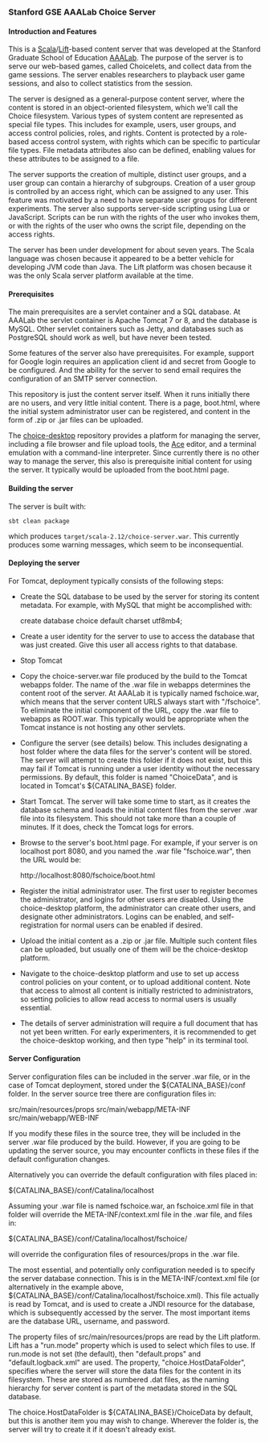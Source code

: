 ### Stanford GSE AAALab Choice Server

#### Introduction and Features

This is a
[Scala](https://www.scala-lang.org/)/[Lift](https://liftweb.net/)-based
content server that was developed at the Stanford
Graduate School of Education [AAALab](https://aaalab.stanford.edu/). The purpose
of the server is to serve our web-based games, called Choicelets, and collect
data from the game sessions. The server enables researchers to playback user
game sessions, and also to collect statistics from the session.

The server is designed as a general-purpose content server, where the content
is stored in an object-oriented filesystem, which we'll call the Choice
filesystem. Various types of system content are represented as special file
types. This includes for example, users, user groups, and access control policies,
roles, and rights. Content is protected by a role-based access control system,
with rights which can be specific to particular file types. File metadata
attributes also can be defined, enabling values for these attributes to be
assigned to a file.

The server supports the creation of multiple, distinct user groups, and a user
group can contain a hierarchy of subgroups. Creation of a user group is controlled
by an access right, which can be assigned to any user. This feature was
motivated by a need to have separate user groups for different experiments. The
server also supports server-side scripting using Lua or JavaScript. Scripts
can be run with the rights of the user who invokes them, or with the rights
of the user who owns the script file, depending on the access rights.

The server has been under development for about seven years. The Scala
language was chosen because it appeared to be a better vehicle for developing
JVM code than Java. The Lift platform was chosen because it was the only
Scala server platform available at the time.

#### Prerequisites

The main prerequisites are a servlet container and a SQL database. At AAALab
the servlet container is Apache Tomcat 7 or 8, and the database is MySQL.
Other servlet containers such as Jetty, and databases such as PostgreSQL
should work as well, but have never been tested.

Some features of the server also have prerequisites. For example, support
for Google login requires an application client id and secret from Google
to be configured. And the ability for the server to send email requires
the configuration of an SMTP server connection.

This repository is just the content server itself. When it runs initially
there are no users, and very little initial content. There is a page,
boot.html, where the initial system administrator user can be registered,
and content in the form of .zip or .jar files can be uploaded.

The [choice-desktop](https://github.com/hpalmer/choice-desktop) repository provides a platform
for managing the server, including a file browser and file upload tools,
the [Ace](https://ace.c9.io/) editor, and a terminal emulation with a
command-line interpreter. Since currently there is no other way to manage
the server, this also is prerequisite initial content for using the server.
It typically would be uploaded from the boot.html page.

#### Building the server

The server is built with:

```sbt clean package```

which produces ```target/scala-2.12/choice-server.war```. This currently
produces some warning messages, which seem to be inconsequential.

#### Deploying the server

For Tomcat, deployment typically consists of the following steps:

  * Create the SQL database to be used by the server for storing its
  content metadata. For example, with MySQL that might be accomplished
  with:
  
      create database choice default charset utf8mb4;
 
  * Create a user identity for the server to use to access the database
  that was just created. Give this user all access rights to that database.

  * Stop Tomcat
  
  * Copy the choice-server.war file produced by the build to the Tomcat
  webapps folder. The name of the .war file in webapps determines the
  content root of the server. At AAALab it is typically named fschoice.war,
  which means that the server content URLS always start with "/fschoice".
  To eliminate the initial component of the URL, copy the .war file to
  webapps as ROOT.war. This typically would be appropriate when the
  Tomcat instance is not hosting any other servlets.
  
  * Configure the server (see details) below. This includes designating
  a host folder where the data files for the server's content will be
  stored. The server will attempt to create this folder if it does not
  exist, but this may fail if Tomcat is running under a user identity
  without the necessary permissions. By default, this folder is named
  "ChoiceData", and is located in Tomcat's ${CATALINA_BASE} folder.
  
  * Start Tomcat. The server will take some time to start, as it creates
  the database schema and loads the initial content files from the server
  .war file into its filesystem. This should not take more than a couple
  of minutes. If it does, check the Tomcat logs for errors.
  
  * Browse to the server's boot.html page. For example, if your server
  is on localhost port 8080, and you named the .war file "fschoice.war",
  then the URL would be:
  
      http://localhost:8080/fschoice/boot.html
  
  * Register the initial administrator user. The first user to register
  becomes the administrator, and logins for other users are disabled.
  Using the choice-desktop platform, the administrator can create other
  users, and designate other administrators. Logins can be enabled, and
  self-registration for normal users can be enabled if desired.
  
  * Upload the initial content as a .zip or .jar file. Multiple such
  content files can be uploaded, but usually one of them will be the
  choice-desktop platform.
  
  * Navigate to the choice-desktop platform and use to set up access
  control policies on your content, or to upload additional content.
  Note that access to almost all content is initially restricted to
  administrators, so setting policies to allow read access to normal
  users is usually essential.
  
  * The details of server administration will require a full document
  that has not yet been written. For early experimenters, it is recommended
  to get the choice-desktop working, and then type "help" in its
  terminal tool.
  
#### Server Configuration

Server configuration files can be included in the server .war file, or
in the case of Tomcat deployment, stored under the ${CATALINA_BASE}/conf
folder. In the server source tree there are configuration files in:

  src/main/resources/props
  src/main/webapp/META-INF
  src/main/webapp/WEB-INF
  
If you modify these files in the source tree, they will be included in the
server .war file produced by the build. However, if you are going to be
updating the server source, you may encounter conflicts in these files if
the default configuration changes.

Alternatively you can override the default configuration with files placed
in:

  ${CATALINA_BASE}/conf/Catalina/localhost
  
Assuming your .war file is named fschoice.war, an fschoice.xml file in that
folder will override the META-INF/context.xml file in the .war file, and
files in:

  ${CATALINA_BASE}/conf/Catalina/localhost/fschoice/
  
will override the configuration files of resources/props in the .war file.

The most essential, and potentially only configuration needed is to specify
the server database connection. This is in the META-INF/context.xml file
(or alternatively in the example above, ${CATALINA_BASE}/conf/Catalina/localhost/fschoice.xml).
This file actually is read by Tomcat, and is used to create a JNDI resource
for the database, which is subsequently accessed by the server. The most
important items are the database URL, username, and password.

The property files of src/main/resources/props are read by the Lift platform.
Lift has a "run.mode" property which is used to select which files to use.
If run.mode is not set (the default), then "default.props" and "default.logback.xml"
are used. The property, "choice.HostDataFolder", specifies where the server will
store the data files for the content in its filesystem. These are stored as
numbered .dat files, as the naming hierarchy for server content is part of the
metadata stored in the SQL database.

The choice.HostDataFolder is ${CATALINA_BASE}/ChoiceData by default, but this
is another item you may wish to change. Wherever the folder is, the server
will try to create it if it doesn't already exist.
